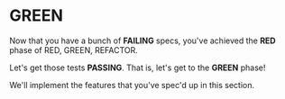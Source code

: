 # GREEN

Now that you have a bunch of **FAILING** specs, you've achieved the **RED** phase of RED, GREEN, REFACTOR.

Let's get those tests **PASSING**. That is, let's get to the **GREEN** phase!

We'll implement the features that you've spec'd up in this section.
